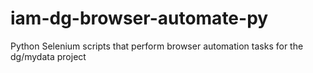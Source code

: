# iam-dg-browser-automate-py
Python Selenium scripts that perform browser automation tasks for the dg/mydata project
